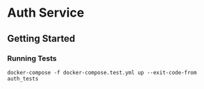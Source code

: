 # Auth Service

## Getting Started

### Running Tests

```
docker-compose -f docker-compose.test.yml up --exit-code-from auth_tests
```